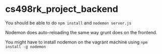 # cs498rk_project_backend

You should be able to do
`npm install` and `nodemon server.js`

Nodemon does auto-reloading the same way grunt does on the frontend.

You might have to install nodemon on the vagrant machine using
`npm install -g nodemon`
